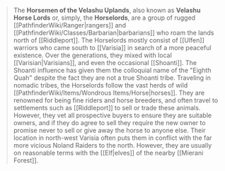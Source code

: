 > The **Horsemen of the Velashu Uplands**, also known as **Velashu Horse Lords** or, simply, the **Horselords**, are a group of rugged [[PathfinderWiki/Ranger|rangers]] and [[PathfinderWiki/Classes/Barbarian|barbarians]] who roam the lands north of [[Riddleport]].
> The Horselords mostly consist of [[Ulfen]] warriors who came south to [[Varisia]] in search of a more peaceful existence. Over the generations, they mixed with local [[Varisian|Varisians]], and even the occasional [[Shoanti]]. The Shoanti influence has given them the colloquial name of the "Eighth Quah" despite the fact they are not a true Shoanti tribe.
> Traveling in nomadic tribes, the Horselords follow the vast herds of wild [[PathfinderWiki/Items/Wondrous Items/Horse|horses]]. They are renowned for being fine riders and horse breeders, and often travel to settlements such as [[Riddleport]] to sell or trade these animals. However, they vet all prospective buyers to ensure they are suitable owners, and if they do agree to sell they require the new owner to promise never to sell or give away the horse to anyone else.
> Their location in north-west Varisia often puts them in conflict with the far more vicious Noland Raiders to the north. However, they are usually on reasonable terms with the [[Elf|elves]] of the nearby [[Mierani Forest]].







